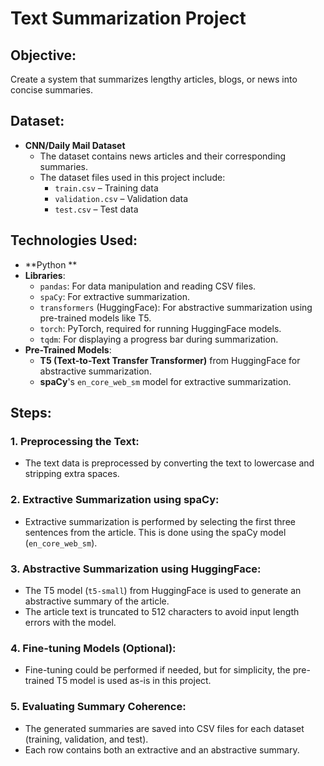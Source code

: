 # Text Summarization Project

## Objective:
Create a system that summarizes lengthy articles, blogs, or news into concise summaries.

## Dataset:
- **CNN/Daily Mail Dataset**
  - The dataset contains news articles and their corresponding summaries.
  - The dataset files used in this project include:
    - `train.csv` – Training data
    - `validation.csv` – Validation data
    - `test.csv` – Test data

## Technologies Used:
- **Python **
- **Libraries**:
  - `pandas`: For data manipulation and reading CSV files.
  - `spaCy`: For extractive summarization.
  - `transformers` (HuggingFace): For abstractive summarization using pre-trained models like T5.
  - `torch`: PyTorch, required for running HuggingFace models.
  - `tqdm`: For displaying a progress bar during summarization.
- **Pre-Trained Models**:
  - **T5 (Text-to-Text Transfer Transformer)** from HuggingFace for abstractive summarization.
  - **spaCy**'s `en_core_web_sm` model for extractive summarization.

## Steps:

### 1. Preprocessing the Text:
   - The text data is preprocessed by converting the text to lowercase and stripping extra spaces.

### 2. Extractive Summarization using spaCy:
   - Extractive summarization is performed by selecting the first three sentences from the article. This is done using the spaCy model (`en_core_web_sm`).

### 3. Abstractive Summarization using HuggingFace:
   - The T5 model (`t5-small`) from HuggingFace is used to generate an abstractive summary of the article. 
   - The article text is truncated to 512 characters to avoid input length errors with the model.

### 4. Fine-tuning Models (Optional):
   - Fine-tuning could be performed if needed, but for simplicity, the pre-trained T5 model is used as-is in this project.

### 5. Evaluating Summary Coherence:
   - The generated summaries are saved into CSV files for each dataset (training, validation, and test).
   - Each row contains both an extractive and an abstractive summary.

